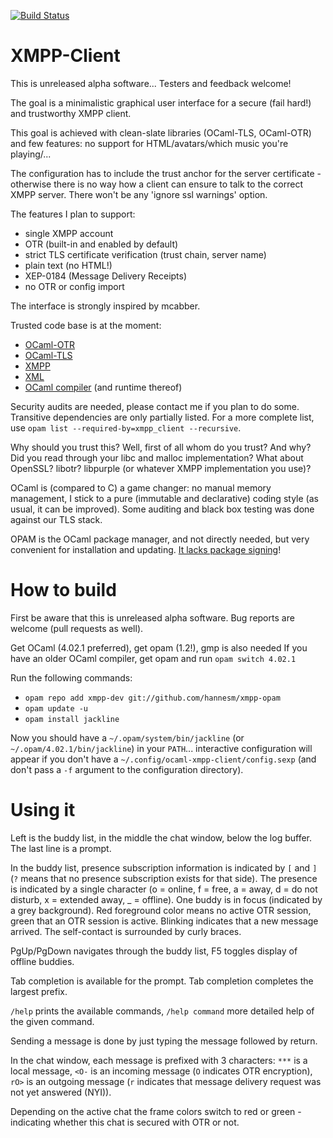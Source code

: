 [![Build Status](https://travis-ci.org/hannesm/jackline.svg?branch=master)](https://travis-ci.org/hannesm/jackline)


XMPP-Client
===========

This is unreleased alpha software... Testers and feedback welcome!

The goal is a minimalistic graphical user interface for a secure (fail hard!) and trustworthy XMPP client.

This goal is achieved with clean-slate libraries (OCaml-TLS, OCaml-OTR) and few features: no support for HTML/avatars/which music you're playing/...

The configuration has to include the trust anchor for the server certificate - otherwise there is no way how a client can ensure to talk to the correct XMPP server. There won't be any 'ignore ssl warnings' option.

The features I plan to support:
- single XMPP account
- OTR (built-in and enabled by default)
- strict TLS certificate verification (trust chain, server name)
- plain text (no HTML!)
- XEP-0184 (Message Delivery Receipts)
- no OTR or config import

The interface is strongly inspired by mcabber.

Trusted code base is at the moment:
- [OCaml-OTR](https://github.com/hannesm/ocaml-otr)
- [OCaml-TLS](https://github.com/mirleft/ocaml-tls)
- [XMPP](https://github.com/hannesm/xmpp)
- [XML](https://github.com/ermine/xml)
- [OCaml compiler](http://ocaml.org/) (and runtime thereof)

Security audits are needed, please contact me if you plan to do some. Transitive dependencies are only partially listed. For a more complete list, use ``opam list --required-by=xmpp_client --recursive``.

Why should you trust this? Well, first of all whom do you trust? And why? Did you read through your libc and malloc implementation? What about OpenSSL? libotr? libpurple (or whatever XMPP implementation you use)?

OCaml is (compared to C) a game changer: no manual memory management, I stick to a pure (immutable and declarative) coding style (as usual, it can be improved). Some auditing and black box testing was done against our TLS stack.

OPAM is the OCaml package manager, and not directly needed, but very convenient for installation and updating. [It lacks package signing](https://github.com/ocaml/opam/issues/423)!

How to build
============

First be aware that this is unreleased alpha software. Bug reports are welcome (pull requests as well).

Get OCaml (4.02.1 preferred), get opam (1.2!), gmp is also needed
If you have an older OCaml compiler, get opam and run `opam switch 4.02.1`

Run the following commands:
- `opam repo add xmpp-dev git://github.com/hannesm/xmpp-opam`
- `opam update -u`
- `opam install jackline`

Now you should have a `~/.opam/system/bin/jackline` (or `~/.opam/4.02.1/bin/jackline`) in your `PATH`... interactive configuration will appear if you don't have a `~/.config/ocaml-xmpp-client/config.sexp` (and don't pass a `-f` argument to the configuration directory).

Using it
========

Left is the buddy list, in the middle the chat window, below the log buffer. The last line is a prompt.

In the buddy list, presence subscription information is indicated by `[` and `]` (`?` means that no presence subscription exists for that side). The presence is indicated by a single character (o = online, f = free, a = away, d = do not disturb, x = extended away, _ = offline). One buddy is in focus (indicated by a grey background). Red foreground color means no active OTR session, green that an OTR session is active. Blinking indicates that a new message arrived. The self-contact is surrounded by curly braces.

PgUp/PgDown navigates through the buddy list, F5 toggles display of offline buddies.

Tab completion is available for the prompt. Tab completion completes the largest prefix.

`/help` prints the available commands, `/help command` more detailed help of the given command.

Sending a message is done by just typing the message followed by return.

In the chat window, each message is prefixed with 3 characters: `***` is a local message, `<O-` is an incoming message (`O` indicates OTR encryption), `rO>` is an outgoing message (`r` indicates that message delivery request was not yet answered (NYI)).

Depending on the active chat the frame colors switch to red or green - indicating whether this chat is secured with OTR or not.

